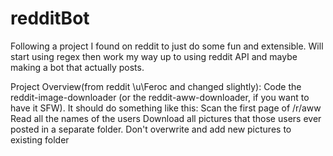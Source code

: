 redditBot
=========


Following a project I found on reddit to just do some fun and extensible. Will start using regex then work my way up to using reddit API and maybe making a bot that actually posts.

Project Overview(from reddit \u\Feroc and changed slightly):
Code the reddit-image-downloader (or the reddit-aww-downloader, if you want to have it SFW).
It should do something like this:
Scan the first page of /r/aww
Read all the names of the users
Download all pictures that those users ever posted in a separate folder.
Don't overwrite and add new pictures to existing folder


